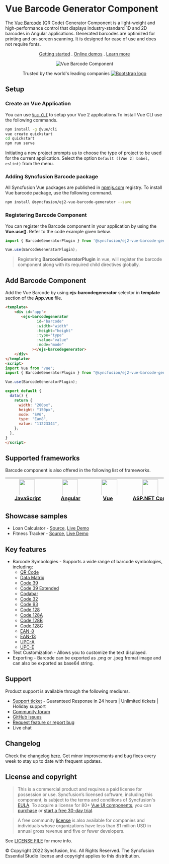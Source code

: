 # Vue Barcode Generator Component

The [Vue Barcode](https://www.syncfusion.com/vue-components/vue-barcode?utm_source=npm&utm_medium=listing&utm_campaign=vue-barcode-npm) (QR Code) Generator Component is a light-weight and high-performance control that displays industry-standard 1D and 2D barcodes in Angular applications. Generated barcodes are optimized for printing and on-screen scanning. It is designed for ease of use and does not require fonts.

<p align="center">
    <a href="https://ej2.syncfusion.com/vue/documentation/barcode/getting-started/?utm_source=npm&utm_medium=listing&utm_campaign=vue-barcode-npm">Getting started</a> . 
    <a href="https://ej2.syncfusion.com/vue/demos/?utm_source=npm&utm_medium=listing&utm_campaign=vue-barcode-npm#/bootstrap5/barcode/ean8">Online demos</a> . 
    <a href="https://www.syncfusion.com/vue-components/vue-barcode?utm_source=npm&utm_medium=listing&utm_campaign=vue-barcode-npm">Learn more</a>
</p>

<p align="center">
	<img src="https://raw.githubusercontent.com/SyncfusionExamples/nuget-img/master/vue/vue-barcode.png" alt="Vue Barcode Component"/>
</p>


<p align="center">
Trusted by the world's leading companies
  <a href="https://www.syncfusion.com">
    <img src="https://raw.githubusercontent.com/SyncfusionExamples/nuget-img/master/syncfusion/syncfusion-trusted-companies.webp" alt="Bootstrap logo">
  </a>
</p>

## Setup

### Create an Vue Application

You can use [`Vue CLI`](https://github.com/vuejs/vue-cli) to setup your Vue 2 applications.To install Vue CLI use the following commands.

```bash
npm install -g @vue/cli
vue create quickstart
cd quickstart
npm run serve
```
Initiating a new project prompts us to choose the type of project to be used for the current application. Select the option `Default ([Vue 2] babel, eslint)` from the menu.

### Adding Syncfusion Barcode package

All Syncfusion Vue packages are published in [npmjs.com](https://www.npmjs.com/~syncfusionorg) registry. To install Vue barcode package, use the following command.

```bash
npm install @syncfusion/ej2-vue-barcode-generator --save
```

### Registering Barcode Component

You can register the Barcode component in your application by using the **Vue.use()**. Refer to the code example given below.

```typescript
import { BarcodeGeneratorPlugin } from '@syncfusion/ej2-vue-barcode-generator';

Vue.use(BarcodeGeneratorPlugin);
```

> Registering **BarcodeGeneratorPlugin** in vue, will register the barcode component along with its required child directives globally.

## Add Barcode Component

Add the Vue Barcode by using **ejs-barcodegenerator** selector in **template** section of the **App.vue** file.

```html
<template>
    <div id="app">
       <ejs-barcodegenerator
              id="barcode"  
              :width="width"
              :height="height"
              :type="type"
              :value="value"
              :mode="mode"
            ></ejs-barcodegenerator>
    </div>
</template>
<script>
import Vue from "vue";
import { BarcodeGeneratorPlugin } from "@syncfusion/ej2-vue-barcode-generator";

Vue.use(BarcodeGeneratorPlugin);

export default {
  data() {
    return {
      width: "200px",
      height: "150px",
      mode: "SVG",
      type: "Ean8",
      value: "11223344",
    };
  },
}
</script>
``` 

## Supported frameworks

Barcode component is also offered in the following list of frameworks.

| [<img src="https://ej2.syncfusion.com/github/images/js.svg" height="50" />](https://www.syncfusion.com/javascript-ui-controls?utm_medium=listing&utm_source=github)<br/>&nbsp;&nbsp;&nbsp;&nbsp;&nbsp;[JavaScript](https://www.syncfusion.com/javascript-ui-controls?utm_medium=listing&utm_source=github)&nbsp;&nbsp;&nbsp;&nbsp; | [<img src="https://ej2.syncfusion.com/github/images/angular-new.svg"  height="50" />](https://www.syncfusion.com/angular-components/?utm_medium=listing&utm_source=github)<br/>&nbsp;&nbsp;&nbsp;&nbsp;&nbsp;&nbsp;&nbsp;[Angular](https://www.syncfusion.com/angular-components/?utm_medium=listing&utm_source=github)&nbsp;&nbsp;&nbsp;&nbsp;&nbsp;&nbsp; | [<img src="https://ej2.syncfusion.com/github/images/vue.svg" height="50" />](https://www.syncfusion.com/vue-ui-components?utm_medium=listing&utm_source=github)<br/>&nbsp;&nbsp;&nbsp;&nbsp;&nbsp;&nbsp;&nbsp;[Vue](https://www.syncfusion.com/vue-ui-components?utm_medium=listing&utm_source=github)&nbsp;&nbsp;&nbsp;&nbsp;&nbsp;&nbsp;&nbsp;&nbsp;&nbsp; | [<img src="https://ej2.syncfusion.com/github/images/netcore.svg" height="50" />](https://www.syncfusion.com/aspnet-core-ui-controls?utm_medium=listing&utm_source=github)<br/>&nbsp;&nbsp;[ASP.NET&nbsp;Core](https://www.syncfusion.com/aspnet-core-ui-controls?utm_medium=listing&utm_source=github)&nbsp;&nbsp; | [<img src="https://ej2.syncfusion.com/github/images/netmvc.svg" height="50" />](https://www.syncfusion.com/aspnet-mvc-ui-controls?utm_medium=listing&utm_source=github)<br/>&nbsp;&nbsp;[ASP.NET&nbsp;MVC](https://www.syncfusion.com/aspnet-mvc-ui-controls?utm_medium=listing&utm_source=github)&nbsp;&nbsp; | 
| :-----: | :-----: | :-----: | :-----: | :-----: |

## Showcase samples

* Loan Calculator - [Source](https://github.com/syncfusion/ej2-showcase-vue-loan-calculator), [Live Demo](https://ej2.syncfusion.com/showcase/vue/loancalculator/?utm_source=npm&utm_medium=listing&utm_campaign=vue-barcode-npm#/default)
* Fitness Tracker - [Source](https://github.com/SyncfusionExamples/showcase-vue-health-tracker-dashboard-demo), [Live Demo](https://ej2.syncfusion.com/showcase/vue/fitness-tracker-app/)

## Key features

* Barcode Symbologies - Supports a wide range of barcode symbologies, including:
	* [QR Code](https://ej2.syncfusion.com/vue/demos/#/bootstrap5/barcode/qrcode.html)
	* [Data Matrix](https://ej2.syncfusion.com/vue/demos/#/bootstrap5/barcode/datamatrix.html)
	* [Code 39](https://ej2.syncfusion.com/vue/demos/#/bootstrap5/barcode/code39.html)
	* [Code 39 Extended](https://ej2.syncfusion.com/vue/demos/#/bootstrap5/barcode/code39Extd.html)
	* [Codabar](https://ej2.syncfusion.com/vue/demos/#/bootstrap5/barcode/codabar.html)
	* [Code 32](https://ej2.syncfusion.com/vue/demos/#/bootstrap5/barcode/code32.html)
	* [Code 93](https://ej2.syncfusion.com/vue/demos/#/bootstrap5/barcode/code93.html)
	* [Code 128](https://ej2.syncfusion.com/vue/demos/#/bootstrap5/barcode/code128.html)
	* [Code 128A](https://ej2.syncfusion.com/vue/demos/#/bootstrap5/barcode/code128A.html)
	* [Code 128B](https://ej2.syncfusion.com/vue/demos/#/bootstrap5/barcode/code128B.html)
	* [Code 128C](https://ej2.syncfusion.com/vue/demos/#/bootstrap5/barcode/code128C.html)
	* [EAN-8](https://ej2.syncfusion.com/vue/demos/#/bootstrap5/barcode/ean8.html)
	* [EAN-13](https://ej2.syncfusion.com/vue/demos/#/bootstrap5/barcode/ean13.html)
	* [UPC-A](https://ej2.syncfusion.com/vue/demos/#/bootstrap5/barcode/upca.html	)
	* [UPC-E](https://ej2.syncfusion.com/vue/demos/#/bootstrap5/barcode/upce.html)
* Text Customization - Allows you to customize the text displayed.
* Exporting - Barcode can be exported as .png or .jpeg fromat image and can also be exported as base64 string.

## Support

Product support is available through the following mediums.

* [Support ticket](https://support.syncfusion.com/support/tickets/create) - Guaranteed Response in 24 hours | Unlimited tickets | Holiday support
* [Community forum](https://www.syncfusion.com/forums/vue-js2?utm_source=npm&utm_medium=listing&utm_campaign=vue-barcode-npm)
* [GitHub issues](https://github.com/syncfusion/ej2-vue-ui-components/issues/new)
* [Request feature or report bug](https://www.syncfusion.com/feedback/vue?utm_source=npm&utm_medium=listing&utm_campaign=vue-barcode-npm)
* Live chat

## Changelog

Check the changelog [here](https://ej2.syncfusion.com/vue/documentation/release-notes). Get minor improvements and bug fixes every week to stay up to date with frequent updates.

## License and copyright

> This is a commercial product and requires a paid license for possession or use. Syncfusion’s licensed software, including this component, is subject to the terms and conditions of Syncfusion's [EULA](https://www.syncfusion.com/eula/es/). To acquire a license for 80+ [Vue UI components](https://www.syncfusion.com/vue-components), you can [purchase](https://www.syncfusion.com/sales/products) or [start a free 30-day trial](https://www.syncfusion.com/account/manage-trials/start-trials).

> A free community [license](https://www.syncfusion.com/products/communitylicense) is also available for companies and individuals whose organizations have less than $1 million USD in annual gross revenue and five or fewer developers.

See [LICENSE FILE](https://github.com/syncfusion/ej2-vue-ui-components/blob/master/license) for more info.

&copy; Copyright 2022 Syncfusion, Inc. All Rights Reserved. The Syncfusion Essential Studio license and copyright applies to this distribution.